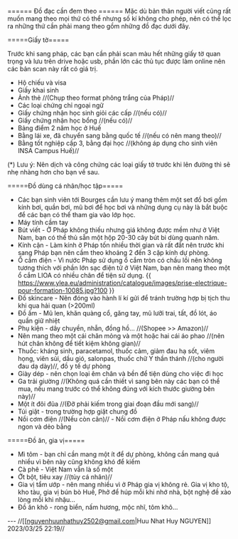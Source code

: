 ====== Đồ đạc cần đem theo ======
Mặc dù bản thân người viết cũng rất muốn mang theo mọi thứ có thể nhưng số kí không cho phép, nên có thể lọc ra những thứ cần phải mang theo gồm những đồ đạc dưới đây.

=====Giấy tờ=====

Trước khi sang pháp, các bạn cần phải scan màu hết những giấy tờ quan trọng và lưu trên drive hoặc usb, phần lớn các thủ tục được làm online nên các bản scan này rất có giá trị.

- Hộ chiếu và visa
- Giấy khai sinh
- Ảnh thẻ //(Chụp theo format phông trắng của Pháp)//
- Các loại chứng chỉ ngoại ngữ
- Giấy chứng nhận học sinh giỏi các cấp //(nếu có)//
- Giấy chứng nhận học bổng //(nếu có)//
- Bảng điểm 2 năm học ở Huế
- Bằng lái xe, đã chuyển sang bằng quốc tế //(nếu có nên mang theo)//
- Bằng tốt nghiệp cấp 3, bằng đại học //(không áp dụng cho sinh viên INSA Campus Huế)//

(\*) Lưu ý: Nên dịch và công chứng các loại giấy tờ trước khi lên đường thì sẽ nhẹ nhàng hơn cho bạn về sau.

=====Đồ dùng cá nhân/học tập=====

- Các bạn sinh viên tới Bourges cần lưu ý mang thêm một set đồ bơi gồm kính bơi, quần bơi, mũ bơi để học bơi và những dụng cụ này là bắt buộc để các bạn có thể tham gia vào lớp học.
- Máy tính cầm tay
- Bút viết - Ở Pháp không thiếu nhưng giá không được mềm như ở Việt Nam, bạn có thể thủ sẵn một hộp 20-30 cây bút bi dùng quanh năm.
- Kính cận - Làm kính ở Pháp tốn nhiều thời gian và rất đắt nên trước khi sang Pháp bạn nên cầm theo khoảng 2 đến 3 cặp kính dự phòng.
- Ổ cắm điện - Vì nước Pháp sử dụng ổ cắm tròn có chấu lồi nên không tương thích với phần lớn sạc điện tử ở Việt Nam, bạn nên mang theo một ổ cắm LIOA có nhiều chân để tiện sử dụng.
  {{ https://www.ylea.eu/administration/catalogue/images/prise-electrique-pour-formation-10085.jpg?100 }}
- Đồ skincare - Nên đóng vào hành lí kí gửi để tránh trường hợp bị tịch thu khi qua hải quan (>200ml)
- Đồ ấm - Mũ len, khăn quàng cổ, găng tay, mũ lưỡi trai, tất, đồ lót, áo quần giữ nhiệt
- Phụ kiện - dây chuyền, nhẫn, đồng hồ... //(Shopee >> Amazon)//
- Nên mang theo một cái chăn mỏng và một hoặc hai cái áo phao //(nên hút chân không để tiết kiệm không gian)//
- Thuốc: kháng sinh, paracetamol, thuốc cảm, giảm đau hạ sốt, viêm họng, viên sủi, dầu gió, salonpas, thuốc chữ Y thần thánh //(cho người đau dạ dày)//, đồ y tế dự phòng
- Giày dép - nên chọn loại êm chân và bền để tiện dùng cho việc đi học
- Ga trải giường //(Không quá cần thiết vì sang bên này các bạn có thể mua, nếu mang trước có thể không đúng với kích thước giường bên này)//
- Một ít đôi đũa //(Đỡ phải kiếm trong giai đoạn đầu mới sang)//
- Túi giặt - trong trường hợp giặt chung đồ
- Nồi cơm điện //(Nếu còn cân)// - Nồi cơm điện ở Pháp nấu không được ngon và dẻo bằng

=====Đồ ăn, gia vị=====

- Mì tôm - bạn chỉ cần mang một ít để dự phòng, không cần mang quá nhiều vì bên này cũng không khó để kiếm
- Cà phê - Việt Nam vẫn là số một
- Ớt bột, tiêu xay //(tùy cá nhân)//
- Gia vị tẩm ướp - nên mang nhiều vì ở Pháp gia vị không rẻ. Gia vị kho tộ, kho tàu, gia vị bún bò Huế, Phở để húp mỗi khi nhớ nhà, bột nghệ đề xào lòng mỗi khi nhậu...
- Đồ ăn khô - rong biển, nấm hương, mộc nhĩ, tôm khô...

--- //[[nguyenhuunhathuy2502@gmail.com|Huu Nhat Huy NGUYEN]] 2023/03/25 22:19//
